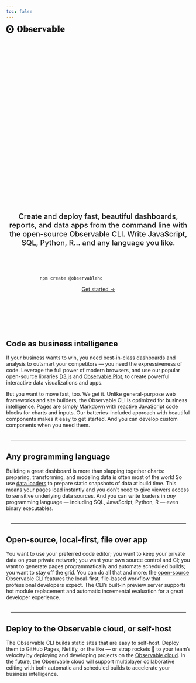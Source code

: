 ```yaml
---
toc: false
---
```


<a href="https://observablehq.com" style="color: inherit;">
  <svg width="160" viewBox="0 0 164.47500610351562 22.68549919128418" fill="currentColor">
    <path d="M10.9646 18.9046C9.95224 18.9046 9.07507 18.6853 8.33313 18.2467C7.59386 17.8098 7.0028 17.1909 6.62722 16.4604C6.22789 15.7003 5.93558 14.8965 5.75735 14.0684C5.56825 13.1704 5.47613 12.2574 5.48232 11.3427C5.48232 10.6185 5.52984 9.92616 5.62578 9.26408C5.7208 8.60284 5.89715 7.93067 6.15391 7.24843C6.41066 6.56618 6.74143 5.97468 7.14438 5.47308C7.56389 4.9592 8.1063 4.54092 8.72969 4.25059C9.38391 3.93719 10.1277 3.78091 10.9646 3.78091C11.977 3.78091 12.8542 4.00021 13.5962 4.43879C14.3354 4.87564 14.9265 5.49454 15.3021 6.22506C15.6986 6.97704 15.9883 7.7744 16.1719 8.61712C16.3547 9.459 16.447 10.3681 16.447 11.3427C16.447 12.067 16.3995 12.7593 16.3035 13.4214C16.2013 14.1088 16.0206 14.7844 15.7644 15.437C15.4994 16.1193 15.1705 16.7108 14.7739 17.2124C14.3774 17.714 13.8529 18.1215 13.1996 18.4349C12.5463 18.7483 11.8016 18.9046 10.9646 18.9046ZM12.8999 13.3447C13.4242 12.8211 13.7159 12.0966 13.7058 11.3427C13.7058 10.5639 13.4436 9.89654 12.92 9.34074C12.3955 8.78495 11.7441 8.50705 10.9646 8.50705C10.1852 8.50705 9.53376 8.78495 9.00928 9.34074C8.49569 9.87018 8.21207 10.5928 8.22348 11.3427C8.22348 12.1216 8.48572 12.7889 9.00928 13.3447C9.53376 13.9005 10.1852 14.1784 10.9646 14.1784C11.7441 14.1784 12.3891 13.9005 12.8999 13.3447ZM10.9646 22.6855C17.0199 22.6855 21.9293 17.6068 21.9293 11.3427C21.9293 5.07871 17.0199 0 10.9646 0C4.90942 0 0 5.07871 0 11.3427C0 17.6068 4.90942 22.6855 10.9646 22.6855Z"></path>
    <path d="M38.8561 19.5061C37.7933 19.5061 36.7728 19.3289 35.7944 18.9747C34.816 18.6205 33.9388 18.0807 33.1629 17.3553C32.4038 16.6299 31.8049 15.719 31.3664 14.6226C30.9278 13.5261 30.7085 12.2357 30.7085 10.7512C30.7085 9.26677 30.9278 7.97631 31.3664 6.87985C31.8218 5.78338 32.4291 4.87248 33.1882 4.14712C33.9473 3.42177 34.816 2.88197 35.7944 2.52773C36.7728 2.17348 37.7933 1.99636 38.8561 1.99636C39.9188 1.99636 40.9393 2.17348 41.9177 2.52773C42.8961 2.88197 43.7648 3.42177 44.5239 4.14712C45.283 4.87248 45.8819 5.78338 46.3205 6.87985C46.7759 7.97631 47.0036 9.26677 47.0036 10.7512C47.0036 12.2357 46.7843 13.5261 46.3458 14.6226C45.9072 15.719 45.2999 16.6299 44.5239 17.3553C43.7648 18.0807 42.8961 18.6205 41.9177 18.9747C40.9393 19.3289 39.9188 19.5061 38.8561 19.5061ZM38.8561 17.9626C39.5814 17.9626 40.1549 17.6674 40.5767 17.077C41.0152 16.4697 41.3273 15.6263 41.5129 14.5467C41.7153 13.4671 41.8165 12.2019 41.8165 10.7512C41.8165 9.30051 41.7153 8.03535 41.5129 6.95576C41.3273 5.87616 41.0152 5.03273 40.5767 4.42545C40.1549 3.81818 39.5814 3.51454 38.8561 3.51454C38.1476 3.51454 37.574 3.81818 37.1355 4.42545C36.6969 5.03273 36.3764 5.87616 36.1739 6.95576C35.9884 8.03535 35.8956 9.30051 35.8956 10.7512C35.8956 12.2019 35.9884 13.4671 36.1739 14.5467C36.3764 15.6263 36.6969 16.4697 37.1355 17.077C37.574 17.6674 38.1476 17.9626 38.8561 17.9626Z"></path>
    <path d="M48.1784 19.0253V17.7348L49.3171 17.4818C49.334 16.8745 49.3424 16.2251 49.3424 15.5335C49.3424 14.8419 49.3424 14.2346 49.3424 13.7117V3.21091L47.976 3.03379V1.89515L53.7451 0.756516L54.1753 1.03485L54.0741 4.55197V7.74015C55.0693 6.76177 56.267 6.27258 57.6671 6.27258C58.5949 6.27258 59.4383 6.51717 60.1974 7.00636C60.9565 7.47869 61.5553 8.19561 61.9939 9.15712C62.4494 10.1018 62.6771 11.2994 62.6771 12.7502C62.6771 14.1334 62.4156 15.3226 61.8927 16.3179C61.3698 17.3131 60.6866 18.0807 59.8431 18.6205C59.0166 19.1434 58.131 19.4048 57.1863 19.4048C56.461 19.4048 55.8284 19.2783 55.2886 19.0253C54.7488 18.7891 54.2765 18.4433 53.8716 17.9879L53.3656 19.4048L48.1784 19.0253ZM55.3392 8.77758C55.1199 8.77758 54.9091 8.81131 54.7066 8.87879C54.5211 8.94626 54.3355 9.03904 54.15 9.15712V16.6215C54.4873 16.8577 54.8837 16.9758 55.3392 16.9758C56.014 16.9758 56.5537 16.6299 56.9586 15.9383C57.3634 15.2467 57.5659 14.184 57.5659 12.7502C57.5659 11.2994 57.3634 10.2789 56.9586 9.68848C56.5537 9.08121 56.014 8.77758 55.3392 8.77758Z"></path>
    <path d="M68.4474 19.4048C66.693 19.4048 65.1411 18.9916 63.7916 18.165L63.9181 14.9262H66.2207L66.6255 17.5577C66.9123 17.6758 67.2075 17.7686 67.5111 17.8361C67.8148 17.8867 68.1269 17.912 68.4474 17.912C69.0884 17.912 69.586 17.8108 69.9402 17.6083C70.2945 17.4059 70.4716 17.0685 70.4716 16.5962C70.4716 16.2588 70.3366 15.9552 70.0667 15.6853C69.8137 15.4154 69.2655 15.1708 68.4221 14.9515L66.9798 14.572C65.9845 14.3021 65.2254 13.8297 64.7025 13.155C64.1796 12.4634 63.9181 11.6284 63.9181 10.65C63.9181 9.38485 64.3989 8.33899 65.3604 7.51242C66.3388 6.68586 67.7389 6.27258 69.5607 6.27258C70.3366 6.27258 71.0536 6.35692 71.7114 6.52561C72.3862 6.69429 73.0694 6.94732 73.761 7.2847L73.5586 10.1439H71.2307L70.674 7.89197C70.5053 7.85823 70.3198 7.83293 70.1174 7.81606C69.9318 7.78232 69.7041 7.76545 69.4342 7.76545C68.9619 7.76545 68.557 7.8751 68.2196 8.09439C67.8991 8.29682 67.7389 8.61732 67.7389 9.05591C67.7389 9.32581 67.857 9.58727 68.0931 9.8403C68.3293 10.0933 68.8859 10.3379 69.7631 10.5741L71.1801 10.9536C72.3609 11.2741 73.2043 11.7718 73.7104 12.4465C74.2333 13.1213 74.4948 13.9563 74.4948 14.9515C74.4948 16.436 73.9465 17.5493 72.8501 18.2915C71.7705 19.0337 70.3029 19.4048 68.4474 19.4048Z"></path>
    <path d="M82.007 7.63894C81.619 7.63894 81.2901 7.92571 81.0202 8.49924C80.7503 9.07278 80.5985 10.1439 80.5647 11.7127H81.754C82.3613 11.7127 82.7661 11.5946 82.9685 11.3585C83.1878 11.1055 83.2975 10.6584 83.2975 10.0174C83.2975 9.14025 83.1625 8.52455 82.8926 8.1703C82.6396 7.81606 82.3444 7.63894 82.007 7.63894ZM82.0829 19.4048C80.8178 19.4048 79.6876 19.1434 78.6923 18.6205C77.7139 18.0975 76.938 17.3469 76.3644 16.3685C75.7909 15.3732 75.5041 14.184 75.5041 12.8008C75.5041 11.7043 75.6981 10.7512 76.0861 9.94151C76.4741 9.13182 76.997 8.45707 77.6549 7.91727C78.3128 7.36061 79.0466 6.94732 79.8563 6.67742C80.666 6.40752 81.4841 6.27258 82.3106 6.27258C83.5252 6.27258 84.5289 6.52561 85.3217 7.03167C86.1314 7.52086 86.7387 8.18717 87.1435 9.03061C87.5484 9.85717 87.7508 10.7849 87.7508 11.8139C87.7508 12.0838 87.7424 12.32 87.7255 12.5224C87.7086 12.708 87.6749 12.9188 87.6243 13.155H80.59C80.725 14.3864 81.0877 15.2805 81.6781 15.8371C82.2853 16.3938 82.9601 16.6721 83.7023 16.6721C84.3433 16.6721 84.8916 16.5625 85.347 16.3432C85.8193 16.107 86.2326 15.8203 86.5869 15.4829L87.5737 16.4444C87.0339 17.4734 86.2917 18.224 85.347 18.6964C84.4192 19.1687 83.3312 19.4048 82.0829 19.4048Z"></path>
    <path d="M88.7975 19V17.7095L90.0121 17.4312C90.0289 16.8239 90.0374 16.1829 90.0374 15.5082C90.0374 14.8166 90.0374 14.2093 90.0374 13.6864V12.0923C90.0374 11.6199 90.0289 11.2404 90.0121 10.9536C90.0121 10.6669 90.0036 10.4054 89.9868 10.1692C89.9868 9.91621 89.9783 9.62101 89.9615 9.28364L88.5951 9.05591V8.01848L94.1871 6.27258L94.6425 6.55091L94.8449 9.48606C95.1823 8.3896 95.6631 7.5799 96.2872 7.05697C96.9282 6.53404 97.5524 6.27258 98.1596 6.27258C98.7838 6.27258 99.3067 6.45813 99.7284 6.82924C100.167 7.18349 100.428 7.74859 100.513 8.52455C100.479 9.19929 100.277 9.73066 99.9055 10.1186C99.5344 10.4897 99.0958 10.6753 98.5898 10.6753C97.8138 10.6753 97.1053 10.2114 96.4643 9.28364L96.3378 9.10651C96.0342 9.44389 95.7305 9.88248 95.4269 10.4223C95.1401 10.9621 94.9461 11.5187 94.8449 12.0923V13.6864C94.8449 14.1756 94.8449 14.7491 94.8449 15.407C94.8449 16.0648 94.8534 16.689 94.8702 17.2794L96.8439 17.7095V19H88.7975Z"></path>
    <path d="M109.671 7.86667V6.67742H114.428V7.86667L112.91 8.1197L108.735 19H106.457L101.953 8.1197L100.739 7.86667V6.67742H108.355V7.86667L107.014 8.1703L109.114 13.99L111.062 8.145L109.671 7.86667Z"></path>
    <path d="M124.267 19.4048C123.474 19.4048 122.833 19.253 122.344 18.9494C121.872 18.6289 121.526 18.1819 121.307 17.6083C120.817 18.1481 120.32 18.5867 119.814 18.9241C119.324 19.2446 118.624 19.4048 117.714 19.4048C116.718 19.4048 115.917 19.1181 115.31 18.5445C114.719 17.971 114.424 17.1697 114.424 16.1408C114.424 15.4829 114.568 14.9009 114.854 14.3948C115.158 13.8719 115.681 13.3996 116.423 12.9779C117.182 12.5393 118.245 12.1429 119.611 11.7886C119.814 11.738 120.05 11.679 120.32 11.6115C120.59 11.5272 120.868 11.4513 121.155 11.3838V10.4729C121.155 9.39328 121.028 8.65106 120.775 8.24621C120.539 7.84136 120.025 7.63894 119.232 7.63894C119.164 7.63894 119.097 7.63894 119.029 7.63894C118.979 7.63894 118.92 7.63894 118.852 7.63894V8.49924C118.852 9.52823 118.641 10.262 118.22 10.7006C117.798 11.1223 117.317 11.3332 116.777 11.3332C115.748 11.3332 115.107 10.8777 114.854 9.96682C114.854 8.87035 115.369 7.98475 116.398 7.31C117.444 6.61838 118.987 6.27258 121.028 6.27258C122.783 6.27258 124.014 6.66056 124.722 7.43652C125.448 8.19561 125.811 9.44389 125.811 11.1814V16.9758C125.811 17.2625 125.954 17.4059 126.241 17.4059C126.342 17.4059 126.443 17.3722 126.544 17.3047C126.646 17.2204 126.772 17.0685 126.924 16.8492L127.658 17.2541C127.354 18.0301 126.932 18.5867 126.392 18.9241C125.87 19.2446 125.161 19.4048 124.267 19.4048ZM118.776 15.3564C118.776 15.9805 118.903 16.4444 119.156 16.748C119.409 17.0517 119.721 17.2035 120.092 17.2035C120.21 17.2035 120.337 17.1782 120.472 17.1276C120.623 17.0601 120.851 16.9252 121.155 16.7227V12.573C120.902 12.6405 120.657 12.7333 120.421 12.8514C120.067 13.0201 119.704 13.3068 119.333 13.7117C118.962 14.1165 118.776 14.6647 118.776 15.3564Z"></path>
    <path d="M128.165 19.0253V17.7348L129.303 17.4818C129.32 16.8745 129.329 16.2251 129.329 15.5335C129.329 14.8419 129.329 14.2346 129.329 13.7117V3.21091L127.962 3.03379V1.89515L133.731 0.756516L134.161 1.03485L134.06 4.55197V7.74015C135.056 6.76177 136.253 6.27258 137.653 6.27258C138.581 6.27258 139.425 6.51717 140.184 7.00636C140.943 7.47869 141.542 8.19561 141.98 9.15712C142.436 10.1018 142.663 11.2994 142.663 12.7502C142.663 14.1334 142.402 15.3226 141.879 16.3179C141.356 17.3131 140.673 18.0807 139.829 18.6205C139.003 19.1434 138.117 19.4048 137.173 19.4048C136.447 19.4048 135.815 19.2783 135.275 19.0253C134.735 18.7891 134.263 18.4433 133.858 17.9879L133.352 19.4048L128.165 19.0253ZM135.325 8.77758C135.106 8.77758 134.895 8.81131 134.693 8.87879C134.507 8.94626 134.322 9.03904 134.136 9.15712V16.6215C134.474 16.8577 134.87 16.9758 135.325 16.9758C136 16.9758 136.54 16.6299 136.945 15.9383C137.35 15.2467 137.552 14.184 137.552 12.7502C137.552 11.2994 137.35 10.2789 136.945 9.68848C136.54 9.08121 136 8.77758 135.325 8.77758Z"></path>
    <path d="M143.904 19V17.7095L145.043 17.4565C145.06 16.8155 145.068 16.1829 145.068 15.5588C145.085 14.9346 145.094 14.3105 145.094 13.6864V3.28682L143.727 3.03379V1.89515L149.572 0.756516L150.002 1.03485L149.901 4.55197V13.6864C149.901 14.3105 149.901 14.9431 149.901 15.5841C149.918 16.2082 149.935 16.8408 149.952 17.4818L151.09 17.7095V19H143.904Z"></path>
    <path d="M158.732 7.63894C158.344 7.63894 158.015 7.92571 157.745 8.49924C157.475 9.07278 157.323 10.1439 157.289 11.7127H158.478C159.086 11.7127 159.491 11.5946 159.693 11.3585C159.912 11.1055 160.022 10.6584 160.022 10.0174C160.022 9.14025 159.887 8.52455 159.617 8.1703C159.364 7.81606 159.069 7.63894 158.732 7.63894ZM158.807 19.4048C157.542 19.4048 156.412 19.1434 155.417 18.6205C154.438 18.0975 153.662 17.3469 153.089 16.3685C152.515 15.3732 152.229 14.184 152.229 12.8008C152.229 11.7043 152.423 10.7512 152.811 9.94151C153.199 9.13182 153.722 8.45707 154.379 7.91727C155.037 7.36061 155.771 6.94732 156.581 6.67742C157.39 6.40752 158.209 6.27258 159.035 6.27258C160.25 6.27258 161.253 6.52561 162.046 7.03167C162.856 7.52086 163.463 8.18717 163.868 9.03061C164.273 9.85717 164.475 10.7849 164.475 11.8139C164.475 12.0838 164.467 12.32 164.45 12.5224C164.433 12.708 164.399 12.9188 164.349 13.155H157.315C157.45 14.3864 157.812 15.2805 158.403 15.8371C159.01 16.3938 159.685 16.6721 160.427 16.6721C161.068 16.6721 161.616 16.5625 162.072 16.3432C162.544 16.107 162.957 15.8203 163.311 15.4829L164.298 16.4444C163.758 17.4734 163.016 18.224 162.072 18.6964C161.144 19.1687 160.056 19.4048 158.807 19.4048Z"></path>
  </svg>
</a>

<div style="display: flex; flex-direction: column; align-items: center; font-family: var(--sans-serif); margin: 4rem 0; text-wrap: balance; text-align: center;">
  <span style="font-weight: 900; font-size: var(--hero-font-size); line-height: 1; padding: 2rem 0; background: linear-gradient(30deg, var(--theme-foreground-focus), currentColor); -webkit-background-clip: text; background-clip: text; -webkit-text-fill-color: transparent;">The best dashboards are built by developers</span>
  <span style="font-weight: 500; max-width: 34em; font-size: 20px; color: var(--theme-foreground-muted);">Create and deploy fast, beautiful dashboards, reports, and data apps from the command line with the open-source Observable&nbsp;CLI. Write JavaScript, SQL, Python, R… and any language you like.</span>
</div>

<div style="display: flex; flex-direction: column; align-items: center; font-family: var(--sans-serif); margin: 4rem 0 8rem; text-wrap: balance; text-align: center;">
  <pre style="width: 20rem; text-align: initial;" data-copy><code class="language-sh">npm create @observablehq</code></pre>
  <a href="./getting-started">Get started →</a>
</div>

<style>

:root {
  --hero-font-size: 14vw;
}

@media (min-width: 640px) {
  :root {
    --hero-font-size: 90px;
  }
}

hr {
  margin: 2rem auto;
  max-width: 30rem;
}

</style>

## Code as business intelligence

If your business wants to win, you need best-in-class dashboards and analysis to outsmart your competitors — you need the expressiveness of code. Leverage the full power of modern browsers, and use our popular open-source libraries [D3.js](https://d3js.org) and [Observable Plot](https://observablehq.com/plot/), to create powerful interactive data visualizations and apps.

But you want to move fast, too. We get it. Unlike general-purpose web frameworks and site builders, the Observable CLI is optimized for business intelligence. Pages are simply [Markdown](./markdown) with [reactive JavaScript](./javascript) code blocks for charts and inputs. Our batteries-included approach with beautiful components makes it easy to get started. And you can develop custom components when you need them.

---

## Any programming language

Building a great dashboard is more than slapping together charts: preparing, transforming, and modeling data is often most of the work! So use [data loaders](./loaders) to prepare static snapshots of data at build time. This means your pages load instantly and you don’t need to give viewers access to sensitive underlying data sources. And you can write loaders in _any_ programming language — including SQL, JavaScript, Python, R — even binary executables.

---

## Open-source, local-first, file over app

You want to use your preferred code editor; you want to keep your private data on your private network; you want your own source control and CI; you want to generate pages programmatically and automate scheduled builds; you want to stay off the grid. You can do all that and more: the [open-source](https://github.com/observablehq/cli) Observable CLI features the local-first, file-based workflow that professional developers expect. The CLI’s built-in preview server supports hot module replacement and automatic incremental evaluation for a great developer experience.

---

## Deploy to the Observable cloud, or self-host

The Observable CLI builds static sites that are easy to self-host. Deploy them to GitHub Pages, Netlify, or the like — or strap rockets 🚀 to your team’s velocity by deploying and developing projects on the [Observable cloud](https://observablehq.com). In the future, the Observable cloud will support multiplayer collaborative editing with both automatic and scheduled builds to accelerate your business intelligence.
